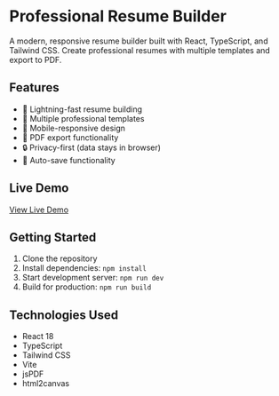 # Professional Resume Builder

A modern, responsive resume builder built with React, TypeScript, and Tailwind CSS. Create professional resumes with multiple templates and export to PDF.

## Features

- 🚀 Lightning-fast resume building
- 🎨 Multiple professional templates
- 📱 Mobile-responsive design
- 📄 PDF export functionality
- 🔒 Privacy-first (data stays in browser)
- 💾 Auto-save functionality

## Live Demo

[View Live Demo](https://keen-cranachan-9900bb.netlify.app)

## Getting Started

1. Clone the repository
2. Install dependencies: `npm install`
3. Start development server: `npm run dev`
4. Build for production: `npm run build`

## Technologies Used

- React 18
- TypeScript
- Tailwind CSS
- Vite
- jsPDF
- html2canvas
